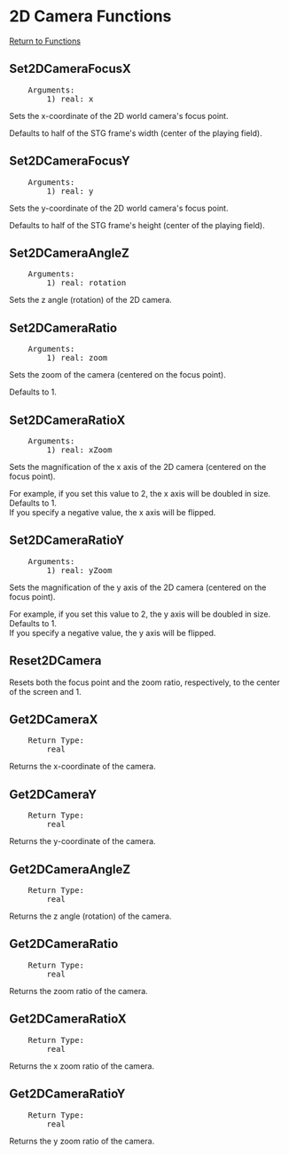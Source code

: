 ﻿# 2D Camera Functions

[Return to Functions](../functions.html)

## Set2DCameraFocusX
<pre>
    Arguments:
        1) real: x
</pre>
Sets the x-coordinate of the 2D world camera's focus point.

Defaults to half of the STG frame's width (center of the playing field).

## Set2DCameraFocusY
<pre>
    Arguments:
        1) real: y
</pre>
Sets the y-coordinate of the 2D world camera's focus point.

Defaults to half of the STG frame's height (center of the playing field).

## Set2DCameraAngleZ
<pre>
    Arguments:
        1) real: rotation
</pre>
Sets the z angle (rotation) of the 2D camera.

## Set2DCameraRatio
<pre>
    Arguments:
        1) real: zoom
</pre>
Sets the zoom of the camera (centered on the focus point).

Defaults to 1.

## Set2DCameraRatioX
<pre>
    Arguments:
        1) real: xZoom
</pre>
Sets the magnification of the x axis of the 2D camera (centered on the focus point).

For example, if you set this value to 2, the x axis will be doubled in size.\
Defaults to 1.\
If you specify a negative value, the x axis will be flipped.

## Set2DCameraRatioY
<pre>
    Arguments:
        1) real: yZoom
</pre>
Sets the magnification of the y axis of the 2D camera (centered on the focus point).

For example, if you set this value to 2, the y axis will be doubled in size.\
Defaults to 1.\
If you specify a negative value, the y axis will be flipped.

## Reset2DCamera
Resets both the focus point and the zoom ratio, respectively, to the center of the screen and 1.

## Get2DCameraX
<pre>
    Return Type:
        real
</pre>
Returns the x-coordinate of the camera.

## Get2DCameraY
<pre>
    Return Type:
        real
</pre>
Returns the y-coordinate of the camera.

## Get2DCameraAngleZ
<pre>
    Return Type:
        real
</pre>
Returns the z angle (rotation) of the camera.

## Get2DCameraRatio
<pre>
    Return Type:
        real
</pre>
Returns the zoom ratio of the camera.

## Get2DCameraRatioX
<pre>
    Return Type:
        real
</pre>
Returns the x zoom ratio of the camera.

## Get2DCameraRatioY
<pre>
    Return Type:
        real
</pre>
Returns the y zoom ratio of the camera.